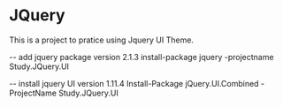 # JQuery
This is a project to pratice using Jquery UI Theme.


-- add jquery package version 2.1.3
install-package jquery -projectname Study.JQuery.UI

-- install jquery UI version 1.11.4
Install-Package jQuery.UI.Combined -ProjectName Study.JQuery.UI
